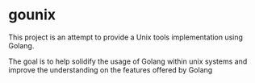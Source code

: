 # gounix
This project is an attempt to provide a Unix tools implementation using Golang.

The goal is to help solidify the usage of Golang within unix systems and improve the understanding on the features offered by Golang
